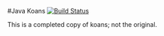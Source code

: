 #Java Koans [![Build Status](https://travis-ci.org/matyb/java-koans.png?branch=master)](https://travis-ci.org/matyb/java-koans)

This is a completed copy of koans; not the original.
